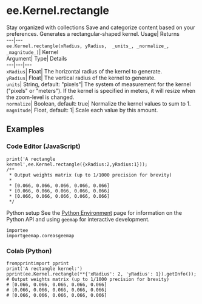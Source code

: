  
#  ee.Kernel.rectangle 
Stay organized with collections  Save and categorize content based on your preferences. 
Generates a rectangular-shaped kernel. Usage| Returns  
---|---  
`ee.Kernel.rectangle(xRadius, yRadius,  _units_, _normalize_, _magnitude_)`| Kernel  
Argument| Type| Details  
---|---|---  
`xRadius`| Float| The horizontal radius of the kernel to generate.  
`yRadius`| Float| The vertical radius of the kernel to generate.  
`units`| String, default: "pixels"| The system of measurement for the kernel ("pixels" or "meters"). If the kernel is specified in meters, it will resize when the zoom-level is changed.  
`normalize`| Boolean, default: true| Normalize the kernel values to sum to 1.  
`magnitude`| Float, default: 1| Scale each value by this amount.  
## Examples
### Code Editor (JavaScript)
```
print('A rectangle kernel',ee.Kernel.rectangle({xRadius:2,yRadius:1}));
/**
 * Output weights matrix (up to 1/1000 precision for brevity)
 *
 * [0.066, 0.066, 0.066, 0.066, 0.066]
 * [0.066, 0.066, 0.066, 0.066, 0.066]
 * [0.066, 0.066, 0.066, 0.066, 0.066]
 */
```

Python setup
See the [ Python Environment](https://developers.google.com/earth-engine/guides/python_install) page for information on the Python API and using `geemap` for interactive development.
```
importee
importgeemap.coreasgeemap
```

### Colab (Python)
```
frompprintimport pprint
print('A rectangle kernel:')
pprint(ee.Kernel.rectangle(**{'xRadius': 2, 'yRadius': 1}).getInfo());
# Output weights matrix (up to 1/1000 precision for brevity)
# [0.066, 0.066, 0.066, 0.066, 0.066]
# [0.066, 0.066, 0.066, 0.066, 0.066]
# [0.066, 0.066, 0.066, 0.066, 0.066]
```

